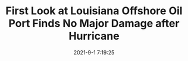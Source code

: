 ---
"title": "First Look at Louisiana Offshore Oil Port Finds No Major Damage after Hurricane"
"date": "2021-9-1 7:19:25"
"feed_name": "OEDIGITAL"
"feed_website": "https://www.oedigital.com/"
"feed_rss": "https://www.oedigital.com/technology/safety-security?format=feed"
"link": "https://www.oedigital.com/news/490279-first-look-at-louisiana-offshore-oil-port-finds-no-major-damage-after-hurricane"
"file": "_posts/-190044b01b57c224c9b8fb57971383f7c71db436.md"
"accident": "0"
"drilling": "0"
---